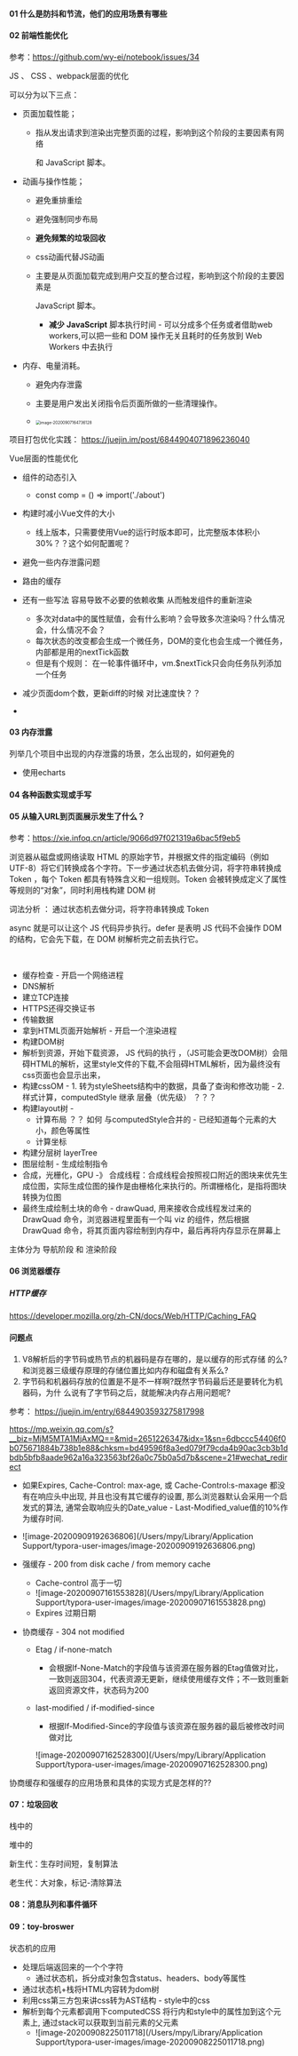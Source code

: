 ####  01 什么是防抖和节流，他们的应用场景有哪些

#### 02 前端性能优化

参考：https://github.com/wy-ei/notebook/issues/34

JS 、 CSS 、webpack层面的优化



可以分为以下三点：

 - 页面加载性能；

   - 指从发出请求到渲染出完整页面的过程，影响到这个阶段的主要因素有网络

     和 JavaScript 脚本。

 - 动画与操作性能；

    - 避免重排重绘

    - 避免强制同步布局

    - **避免频繁的垃圾回收**

    - css动画代替JS动画

    - 主要是从页面加载完成到用户交互的整合过程，影响到这个阶段的主要因素是

      JavaScript 脚本。

      - **减少** **JavaScript** 脚本执行时间 - 可以分成多个任务或者借助web workers,可以把一些和 DOM 操作无关且耗时的任务放到 Web Workers 中去执行

 - 内存、电量消耗。

   	- 避免内存泄露
   	- 主要是用户发出关闭指令后页面所做的一些清理操作。

	- <img src="/Users/mpy/Library/Application Support/typora-user-images/image-20200907164736128.png" alt="image-20200907164736128" style="zoom:50%;" />

项目打包优化实践： https://juejin.im/post/6844904071896236040

Vue层面的性能优化

- 组件的动态引入

  - const comp = () => import('./about')

- 构建时减小Vue文件的大小

  - 线上版本，只需要使用Vue的运行时版本即可，比完整版本体积小30%？？这个如何配置呢？

- 避免一些内存泄露问题

- 路由的缓存

- 还有一些写法 容易导致不必要的依赖收集 从而触发组件的重新渲染

  - 多次对data中的属性赋值，会有什么影响？会导致多次渲染吗？什么情况会，什么情况不会？
  - 每次状态的改变都会生成一个微任务，DOM的变化也会生成一个微任务，内部都是用的nextTick函数
  - 但是有个规则： 在一轮事件循环中，vm.$nextTick只会向任务队列添加一个任务

- 减少页面dom个数，更新diff的时候  对比速度快？？

- 

  

#### 03 内存泄露

列举几个项目中出现的内存泄露的场景，怎么出现的，如何避免的

- 使用echarts

#### 04 各种函数实现或手写

#### 05 从输入URL到页面展示发生了什么？

参考：https://xie.infoq.cn/article/9066d97f021319a6bac5f9eb5

浏览器从磁盘或网络读取 HTML 的原始字节，并根据文件的指定编码（例如 UTF-8）将它们转换成各个字符。下一步通过状态机去做分词，将字符串转换成 Token ，每个 Token 都具有特殊含义和一组规则。Token 会被转换成定义了属性等规则的“对象”，同时利用栈构建 DOM 树

词法分析 ： 通过状态机去做分词，将字符串转换成 Token

async 就是可以让这个 JS 代码异步执行。defer 是表明 JS 代码不会操作 DOM 的结构，它会先下载，在 DOM 树解析完之前去执行它。

﻿

 - 缓存检查 - 开启一个网络进程
 - DNS解析
 - 建立TCP连接
 - HTTPS还得交换证书
 - 传输数据
 - 拿到HTML页面开始解析 - 开启一个渲染进程
 - 构建DOM树
 - 解析到资源，开始下载资源， JS 代码的执行 ，（JS可能会更改DOM树）会阻碍HTML的解析，这里style文件的下载,不会阻碍HTML解析，因为最终没有css页面也会显示出来，
 - 构建cssOM - 1. 转为styleSheets结构中的数据，具备了查询和修改功能 - 2. 样式计算，computedStyle 继承 层叠（优先级） ？？？
 - 构建layout树 - 
    - 计算布局 ？？ 如何 与computedStyle合并的 - 已经知道每个元素的大小，颜色等属性
    - 计算坐标
- 构建分层树 layerTree
 - 图层绘制 - 生成绘制指令
 - 合成，光栅化，GPU   -》 合成线程：合成线程会按照视口附近的图块来优先生成位图，实际生成位图的操作是由栅格化来执行的。所谓栅格化，是指将图块转换为位图
 - 最终生成绘制土块的命令 - drawQuad, 用来接收合成线程发过来的 DrawQuad 命令，浏览器进程里面有一个叫 viz 的组件，然后根据 DrawQuad 命令，将其页面内容绘制到内存中，最后再将内存显示在屏幕上

主体分为 导航阶段 和 渲染阶段

#### 06 浏览器缓存

##### HTTP缓存

 https://developer.mozilla.org/zh-CN/docs/Web/HTTP/Caching_FAQ

#### 问题点

1. V8解析后的字节码或热节点的机器码是存在哪的，是以缓存的形式存储 的么?和浏览器三级缓存原理的存储位置比如内存和磁盘有关系么?
2. 字节码和机器码存放的位置是不是不一样啊?既然字节码最后还是要转化为机器码，为什 么说有了字节码之后，就能解决内存占用问题呢?

参考： https://juejin.im/entry/6844903593275817998

https://mp.weixin.qq.com/s?__biz=MjM5MTA1MjAxMQ==&mid=2651226347&idx=1&sn=6dbccc54406f0b075671884b738b1e88&chksm=bd49596f8a3ed079f79cda4b90ac3cb3b1dbdb5bfb8aade962a16a323563bf26a0c75b0a5d7b&scene=21#wechat_redirect

- 如果Expires, Cache-Control: max-age, 或 Cache-Control:s-maxage 都没有在响应头中出现, 并且也没有其它缓存的设置, 那么浏览器默认会采用一个启发式的算法, 通常会取响应头的Date_value - Last-Modified_value值的10%作为缓存时间.

- ![image-20200909192636806](/Users/mpy/Library/Application Support/typora-user-images/image-20200909192636806.png)

- 强缓存 -  200 from disk cache / from memory cache 

  - Cache-control 高于一切
  - ![image-20200907161553828](/Users/mpy/Library/Application Support/typora-user-images/image-20200907161553828.png)
  - Expires 过期日期

- 协商缓存 -  304 not modified    

  - Etag / if-none-match   

    - 会根据If-None-Match的字段值与该资源在服务器的Etag值做对比，一致则返回304，代表资源无更新，继续使用缓存文件；不一致则重新返回资源文件，状态码为200 

  - last-modified / if-modified-since

    - 根据If-Modified-Since的字段值与该资源在服务器的最后被修改时间做对比

    ![image-20200907162528300](/Users/mpy/Library/Application Support/typora-user-images/image-20200907162528300.png)

协商缓存和强缓存的应用场景和具体的实现方式是怎样的??

#### 07：垃圾回收

栈中的

堆中的

新生代：生存时间短，复制算法

老生代：大对象，标记-清除算法

#### 08：消息队列和事件循环

 

#### 09：toy-broswer

状态机的应用

- 处理后端返回来的一个个字符
  - 通过状态机，拆分成对象包含status、headers、body等属性
- 通过状态机+栈将HTML内容转为dom树
- 利用css第三方包来讲css转为AST结构 - style中的css
- 解析到每个元素都调用下computedCSS 将行内和style中的属性加到这个元素上, 通过stack可以获取到当前元素的父元素
  - ![image-20200908225011718](/Users/mpy/Library/Application Support/typora-user-images/image-20200908225011718.png)











































